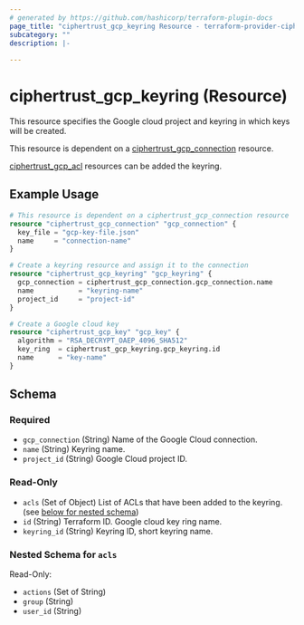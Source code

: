 ```yaml
---
# generated by https://github.com/hashicorp/terraform-plugin-docs
page_title: "ciphertrust_gcp_keyring Resource - terraform-provider-ciphertrust"
subcategory: ""
description: |-
  
---
```


# ciphertrust_gcp_keyring (Resource)

This resource specifies the Google cloud project and keyring in which keys will be created.

This resource is dependent on a [ciphertrust_gcp_connection](https://registry.terraform.io/providers/ThalesGroup/ciphertrust/latest/docs/resources/gcp_connection) resource.

[ciphertrust_gcp_acl](https://registry.terraform.io/providers/ThalesGroup/ciphertrust/latest/docs/resources/gcp_acl) resources can be added the keyring.


## Example Usage

```terraform
# This resource is dependent on a ciphertrust_gcp_connection resource
resource "ciphertrust_gcp_connection" "gcp_connection" {
  key_file = "gcp-key-file.json"
  name     = "connection-name"
}

# Create a keyring resource and assign it to the connection
resource "ciphertrust_gcp_keyring" "gcp_keyring" {
  gcp_connection = ciphertrust_gcp_connection.gcp_connection.name
  name           = "keyring-name"
  project_id     = "project-id"
}

# Create a Google cloud key
resource "ciphertrust_gcp_key" "gcp_key" {
  algorithm = "RSA_DECRYPT_OAEP_4096_SHA512"
  key_ring  = ciphertrust_gcp_keyring.gcp_keyring.id
  name      = "key-name"
}
```

<!-- schema generated by tfplugindocs -->
## Schema

### Required

- `gcp_connection` (String) Name of the Google Cloud connection.
- `name` (String) Keyring name.
- `project_id` (String) Google Cloud project ID.

### Read-Only

- `acls` (Set of Object) List of ACLs that have been added to the keyring. (see [below for nested schema](#nestedatt--acls))
- `id` (String) Terraform ID. Google cloud key ring name.
- `keyring_id` (String) Keyring ID, short keyring name.

<a id="nestedatt--acls"></a>
### Nested Schema for `acls`

Read-Only:

- `actions` (Set of String)
- `group` (String)
- `user_id` (String)


